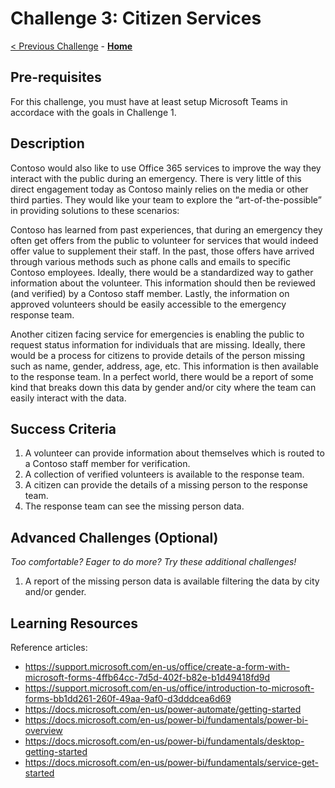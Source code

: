 # Challenge 3: Citizen Services

[< Previous Challenge](./02-firstresponders.md) - **[Home](../README.md)**

## Pre-requisites
For this challenge, you must have at least setup Microsoft Teams in accordace with the goals in Challenge 1. 

## Description
Contoso would also like to use Office 365 services to improve the way they interact with the public during an emergency. There is very little of this direct engagement today as Contoso mainly relies on the media or other third parties. They would like your team to explore the “art-of-the-possible” in providing solutions to these scenarios: 

Contoso has learned from past experiences, that during an emergency they often get offers from the public to volunteer for services that would indeed offer value to supplement their staff. In the past, those offers have arrived through various methods such as phone calls and emails to specific Contoso employees. Ideally, there would be a standardized way to gather information about the volunteer. This information should then be reviewed (and verified) by a Contoso staff member. Lastly, the information on approved volunteers should be easily accessible to the emergency response team. 

Another citizen facing service for emergencies is enabling the public to request status information for individuals that are missing. Ideally, there would be a process for citizens to provide details of the person missing such as name, gender, address, age, etc. This information is then available to the response team. In a perfect world, there would be a report of some kind that breaks down this data by gender and/or city where the team can easily interact with the data.  


## Success Criteria

1. A volunteer can provide information about themselves which is routed to a Contoso staff member for verification. 
1. A collection of verified volunteers is available to the response team. 
1. A citizen can provide the details of a missing person to the response team.
1. The response team can see the missing person data.

## Advanced Challenges (Optional)

*Too comfortable?  Eager to do more?  Try these additional challenges!*

1. A report of the missing person data is available filtering the data by city and/or gender.  

## Learning Resources

Reference articles:
- <https://support.microsoft.com/en-us/office/create-a-form-with-microsoft-forms-4ffb64cc-7d5d-402f-b82e-b1d49418fd9d>
- <https://support.microsoft.com/en-us/office/introduction-to-microsoft-forms-bb1dd261-260f-49aa-9af0-d3dddcea6d69>
- <https://docs.microsoft.com/en-us/power-automate/getting-started>
- <https://docs.microsoft.com/en-us/power-bi/fundamentals/power-bi-overview>
- <https://docs.microsoft.com/en-us/power-bi/fundamentals/desktop-getting-started>
- <https://docs.microsoft.com/en-us/power-bi/fundamentals/service-get-started>








